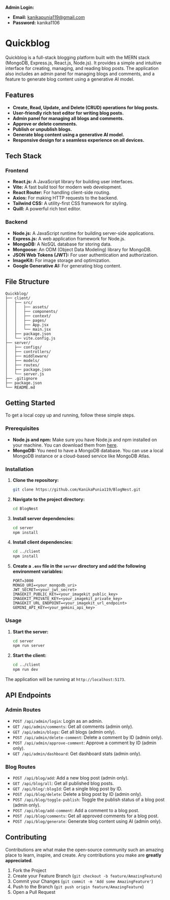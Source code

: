 **Admin Login:**
- **Email:** kanikapunia119@gmail.com
- **Password:** kanika1106

# Quickblog

Quickblog is a full-stack blogging platform built with the MERN stack (MongoDB, Express.js, React.js, Node.js). It provides a simple and intuitive interface for creating, managing, and reading blog posts. The application also includes an admin panel for managing blogs and comments, and a feature to generate blog content using a generative AI model.

## Features

- **Create, Read, Update, and Delete (CRUD) operations for blog posts.**
- **User-friendly rich text editor for writing blog posts.**
- **Admin panel for managing all blogs and comments.**
- **Approve or delete comments.**
- **Publish or unpublish blogs.**
- **Generate blog content using a generative AI model.**
- **Responsive design for a seamless experience on all devices.**

## Tech Stack

### Frontend

- **React.js:** A JavaScript library for building user interfaces.
- **Vite:** A fast build tool for modern web development.
- **React Router:** For handling client-side routing.
- **Axios:** For making HTTP requests to the backend.
- **Tailwind CSS:** A utility-first CSS framework for styling.
- **Quill:** A powerful rich text editor.

### Backend

- **Node.js:** A JavaScript runtime for building server-side applications.
- **Express.js:** A web application framework for Node.js.
- **MongoDB:** A NoSQL database for storing data.
- **Mongoose:** An ODM (Object Data Modeling) library for MongoDB.
- **JSON Web Tokens (JWT):** For user authentication and authorization.
- **ImageKit:** For image storage and optimization.
- **Google Generative AI:** For generating blog content.

## File Structure

```
Quickblog/
├── client/
│   ├── src/
│   │   ├── assets/
│   │   ├── components/
│   │   ├── context/
│   │   ├── pages/
│   │   ├── App.jsx
│   │   └── main.jsx
│   ├── package.json
│   └── vite.config.js
├── server/
│   ├── configs/
│   ├── controllers/
│   ├── middleware/
│   ├── models/
│   ├── routes/
│   ├── package.json
│   └── server.js
├── .gitignore
├── package.json
└── README.md
```

## Getting Started

To get a local copy up and running, follow these simple steps.

### Prerequisites

- **Node.js and npm:** Make sure you have Node.js and npm installed on your machine. You can download them from [here](https://nodejs.org/).
- **MongoDB:** You need to have a MongoDB database. You can use a local MongoDB instance or a cloud-based service like MongoDB Atlas.

### Installation

1.  **Clone the repository:**

    ```sh
    git clone https://github.com/KanikaPunia119/BlogNest.git
    ```

2.  **Navigate to the project directory:**

    ```sh
    cd BlogNest
    ```

3.  **Install server dependencies:**

    ```sh
    cd server
    npm install
    ```

4.  **Install client dependencies:**

    ```sh
    cd ../client
    npm install
    ```

5.  **Create a `.env` file in the `server` directory and add the following environment variables:**

    ```
    PORT=3000
    MONGO_URI=<your_mongodb_uri>
    JWT_SECRET=<your_jwt_secret>
    IMAGEKIT_PUBLIC_KEY=<your_imagekit_public_key>
    IMAGEKIT_PRIVATE_KEY=<your_imagekit_private_key>
    IMAGEKIT_URL_ENDPOINT=<your_imagekit_url_endpoint>
    GEMINI_API_KEY=<your_gemini_api_key>
    ```

### Usage

1.  **Start the server:**

    ```sh
    cd server
    npm run server
    ```

2.  **Start the client:**

    ```sh
    cd ../client
    npm run dev
    ```

The application will be running at `http://localhost:5173`.

## API Endpoints

### Admin Routes

-   `POST /api/admin/login`: Login as an admin.
-   `GET /api/admin/comments`: Get all comments (admin only).
-   `GET /api/admin/blogs`: Get all blogs (admin only).
-   `POST /api/admin/delete-comment`: Delete a comment by ID (admin only).
-   `POST /api/admin/approve-comment`: Approve a comment by ID (admin only).
-   `GET /api/admin/dashboard`: Get dashboard stats (admin only).

### Blog Routes

-   `POST /api/blog/add`: Add a new blog post (admin only).
-   `GET /api/blog/all`: Get all published blog posts.
-   `GET /api/blog/:blogId`: Get a single blog post by ID.
-   `POST /api/blog/delete`: Delete a blog post by ID (admin only).
-   `POST /api/blog/toggle-publish`: Toggle the publish status of a blog post (admin only).
-   `POST /api/blog/add-comment`: Add a comment to a blog post.
-   `POST /api/blog/comments`: Get all approved comments for a blog post.
-   `POST /api/blog/generate`: Generate blog content using AI (admin only).


## Contributing

Contributions are what make the open-source community such an amazing place to learn, inspire, and create. Any contributions you make are **greatly appreciated**.

1.  Fork the Project
2.  Create your Feature Branch (`git checkout -b feature/AmazingFeature`)
3.  Commit your Changes (`git commit -m 'Add some AmazingFeature'`)
4.  Push to the Branch (`git push origin feature/AmazingFeature`)
5.  Open a Pull Request